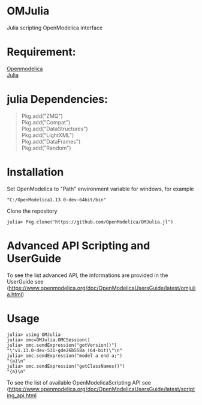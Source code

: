 # OMJulia
Julia scripting OpenModelica interface 

# Requirement:
[Openmodelica](https://www.openmodelica.org/)<br>
[Julia](https://julialang.org/)<br>

# julia Dependencies:
> Pkg.add("ZMQ") <br>
> Pkg.add("Compat") <br>
> Pkg.add("DataStructures") <br>
> Pkg.add("LightXML") <br>
> Pkg.add("DataFrames") <br>
> Pkg.add("Random")<br>

# Installation 

Set OpenModelica to "Path" environment variable for windows, for example 
```
"C:/OpenModelica1.13.0-dev-64bit/bin"
```
Clone the repository 
```
julia> Pkg.clone("https://github.com/OpenModelica/OMJulia.jl")
```

# Advanced API Scripting and UserGuide

To see the list advanced API, the informations are provided in the UserGuide see
(https://www.openmodelica.org/doc/OpenModelicaUsersGuide/latest/omjulia.html)

# Usage
```
julia> using OMJulia
julia> omc=OMJulia.OMCSession()
julia> omc.sendExpression("getVersion()")
"\"v1.13.0-dev-531-gde26b558a (64-bit)\"\n"
julia> omc.sendExpression("model a end a;")
"{a}\n"
julia> omc.sendExpression("getClassNames()")
"{a}\n"
```

To see the list of available OpenModelicaScripting API see    (https://www.openmodelica.org/doc/OpenModelicaUsersGuide/latest/scripting_api.html
